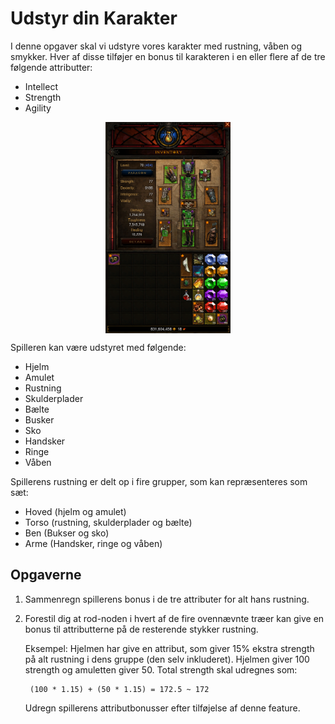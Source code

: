 # Udstyr din Karakter

I denne opgaver skal vi udstyre vores karakter med rustning, våben og smykker. Hver af disse tilføjer en bonus til karakteren i en eller flere af de tre følgende attributter:
- Intellect
- Strength
- Agility

<img src="images/inventory.png" style="width: 200px; margin: auto; text-align: center; display: block;"/>

Spilleren kan være udstyret med følgende:
- Hjelm
- Amulet
- Rustning
- Skulderplader
- Bælte
- Busker
- Sko
- Handsker
- Ringe
- Våben

Spillerens rustning er delt op i fire grupper, som kan repræsenteres som sæt:
- Hoved (hjelm og amulet)
- Torso (rustning, skulderplader og bælte)
- Ben (Bukser og sko)
- Arme (Handsker, ringe og våben)

## Opgaverne
1) Sammenregn spillerens bonus i de tre attributer for alt hans rustning.
2) Forestil dig at rod-noden i hvert af de fire ovennævnte træer kan give en bonus til attributterne på de resterende stykker rustning. 

    Eksempel: Hjelmen har give en attribut, som giver 15% ekstra strength på alt rustning i dens gruppe (den selv inkluderet). Hjelmen giver 100 strength og amuletten giver 50. Total strength skal udregnes som:
    
        (100 * 1.15) + (50 * 1.15) = 172.5 ~ 172
    
    Udregn spillerens attributbonusser efter tilføjelse af denne feature.